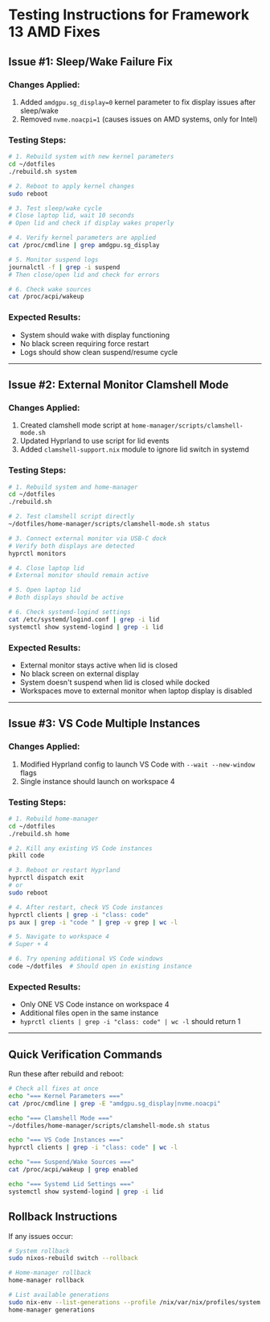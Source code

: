 # Testing Instructions for Framework 13 AMD Fixes

## Issue #1: Sleep/Wake Failure Fix

### Changes Applied:
1. Added `amdgpu.sg_display=0` kernel parameter to fix display issues after sleep/wake
2. Removed `nvme.noacpi=1` (causes issues on AMD systems, only for Intel)

### Testing Steps:
```bash
# 1. Rebuild system with new kernel parameters
cd ~/dotfiles
./rebuild.sh system

# 2. Reboot to apply kernel changes
sudo reboot

# 3. Test sleep/wake cycle
# Close laptop lid, wait 10 seconds
# Open lid and check if display wakes properly

# 4. Verify kernel parameters are applied
cat /proc/cmdline | grep amdgpu.sg_display

# 5. Monitor suspend logs
journalctl -f | grep -i suspend
# Then close/open lid and check for errors

# 6. Check wake sources
cat /proc/acpi/wakeup
```

### Expected Results:
- System should wake with display functioning
- No black screen requiring force restart
- Logs should show clean suspend/resume cycle

---

## Issue #2: External Monitor Clamshell Mode

### Changes Applied:
1. Created clamshell mode script at `home-manager/scripts/clamshell-mode.sh`
2. Updated Hyprland to use script for lid events
3. Added `clamshell-support.nix` module to ignore lid switch in systemd

### Testing Steps:
```bash
# 1. Rebuild system and home-manager
cd ~/dotfiles
./rebuild.sh

# 2. Test clamshell script directly
~/dotfiles/home-manager/scripts/clamshell-mode.sh status

# 3. Connect external monitor via USB-C dock
# Verify both displays are detected
hyprctl monitors

# 4. Close laptop lid
# External monitor should remain active

# 5. Open laptop lid
# Both displays should be active

# 6. Check systemd-logind settings
cat /etc/systemd/logind.conf | grep -i lid
systemctl show systemd-logind | grep -i lid
```

### Expected Results:
- External monitor stays active when lid is closed
- No black screen on external display
- System doesn't suspend when lid is closed while docked
- Workspaces move to external monitor when laptop display is disabled

---

## Issue #3: VS Code Multiple Instances

### Changes Applied:
1. Modified Hyprland config to launch VS Code with `--wait --new-window` flags
2. Single instance should launch on workspace 4

### Testing Steps:
```bash
# 1. Rebuild home-manager
cd ~/dotfiles
./rebuild.sh home

# 2. Kill any existing VS Code instances
pkill code

# 3. Reboot or restart Hyprland
hyprctl dispatch exit
# or
sudo reboot

# 4. After restart, check VS Code instances
hyprctl clients | grep -i "class: code"
ps aux | grep -i "code " | grep -v grep | wc -l

# 5. Navigate to workspace 4
# Super + 4

# 6. Try opening additional VS Code windows
code ~/dotfiles  # Should open in existing instance
```

### Expected Results:
- Only ONE VS Code instance on workspace 4
- Additional files open in the same instance
- `hyprctl clients | grep -i "class: code" | wc -l` should return 1

---

## Quick Verification Commands

Run these after rebuild and reboot:

```bash
# Check all fixes at once
echo "=== Kernel Parameters ==="
cat /proc/cmdline | grep -E "amdgpu.sg_display|nvme.noacpi"

echo "=== Clamshell Mode ==="
~/dotfiles/home-manager/scripts/clamshell-mode.sh status

echo "=== VS Code Instances ==="
hyprctl clients | grep -i "class: code" | wc -l

echo "=== Suspend/Wake Sources ==="
cat /proc/acpi/wakeup | grep enabled

echo "=== Systemd Lid Settings ==="
systemctl show systemd-logind | grep -i lid
```

## Rollback Instructions

If any issues occur:

```bash
# System rollback
sudo nixos-rebuild switch --rollback

# Home-manager rollback  
home-manager rollback

# List available generations
sudo nix-env --list-generations --profile /nix/var/nix/profiles/system
home-manager generations
```